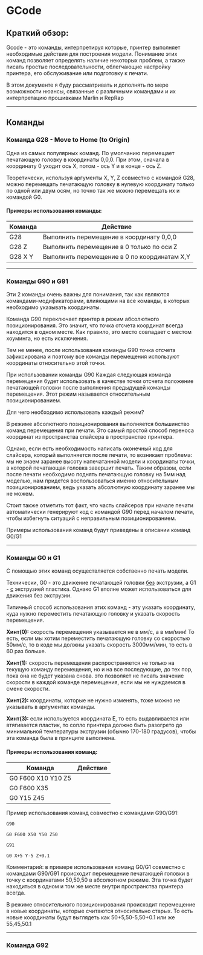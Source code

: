 # GCode

## Краткий обзор:

Gcode - это команды, интерпретируя которые, принтер выполняет необходимые действия для построения модели. Понимание этих команд позволяет определять наличие некоторых проблем, а также писать простые последовательности, облегчающие настройку принтера, его обслуживание или подготовку к печати.

В этом документе я буду рассматривать и дополнять по мере возможности нюансы, связанные с различными командами и их интерпретацию прошивками Marlin и RepRap

------

## Команды

### Команда G28 - Move to Home (to Origin)

Одна из самых популярных команд. По умолчанию перемещает печатающую головку в координаты 0,0,0. При этом, сначала в координату 0 уходит ось X, потом - ось Y и в конце - ось Z.

Теоретически, используя аргументы X, Y, Z совместно с командой G28, можно перемещать печатающую головку в нулевую координату только по одной или двум осям, но точно так же можно перемещать их и командой G0.

#### Примеры использования команды:

| Команда | Действие                                     |
| ------- | -------------------------------------------- |
| G28     | Выполнить перемещение в координату 0,0,0     |
| G28 Z   | Выполнить перемещение в 0 только по оси Z    |
| G28 X Y | Выполнить перемещение в 0 по координатам X,Y |

------

### Команды G90 и G91

Эти 2 команды очень важны для понимания, так как являются командами-модификаторами, влияющими на все команды, в которых необходимо указывать координаты.

Команда G90 переключает принтер в режим абсолютного позиционирования. Это значит, что точка отсчета координат всегда находится в одном месте. Как правило, это место совпадает с местом хоуминга, но есть исключения.

Тем не менее, после использования команды G90 точка отсчета зафиксирована и поэтому все команды перемещения используют координаты относительно этой точки.

При использовании команды G90 Каждая следующая команда перемещения будет использовать в качестве точки отсчета положение печатающей головки после выполнения предыдущей команды перемещения. Этот режим называется относительным позиционированием.

Для чего необходимо использовать каждый режим?

В режиме абсолютного позиционирования выполняется большинство команд перемещения при печати. Это самый простой способ переноса координат из пространства слайсера в пространство принтера. 

Однако, если есть необходимость написать оконечный код для слайсера, который выполняется после печати, то возникает проблема: мы не знаем заранее высоту напечатанной модели и координаты точки, в которой печатающая головка завершит печать. Таким образом, если после печати необходимо поднять печатающую головку на 5мм над моделью, нам придется воспользоваться именно относительным позиционированием, ведь указать абсолютную координату заранее мы не можем.

Стоит также отметить тот факт, что часть слайсеров при начале печати автоматически генерируют код с командой G90 перед началом печати, чтобы избегнуть ситуаций с неправильным позиционированием.

Примеры использования команд будут приведены в описании команд G0/G1 

------

### Команды G0 и G1

С помощью этих команд осуществляется собственно печать модели.

Технически, G0 - это движение печатающей головки <u>без</u> экструзии, а G1 - <u>с</u> экструзией пластика. Однако G1 вполне может использоваться для движения без экструзии.

Типичный способ использования этих команд - эту указать координату, куда нужно переместить печатающую головку и указать скорость перемещения.

**Хинт(0):** скорость перемещения указывается не в мм/с, а в мм/мин! То есть, если мы хотим переместить печатающую головку со скоростью 50мм/с, то в коде мы должны указать скорость 3000мм/мин, то есть в 60 раз больше.

**Хинт(1):** скорость перемещения распространяется не только на текущую команду перемещения, но и на все последующие, до тех пор, пока она не будет указана снова. это позволяет не писать значение скорости в каждой команде перемещения, если мы не нуждаемся в смене скорости.

**Хинт(2):** координаты, которые не нужно изменять, тоже можно не указывать в аргументах команды.

**Хинт(3):** если используется координата E, то есть выдавливается или втягивается пластик, то сопло принтера должно быть разогрето до минимальной температуры экструзии (обычно 170-180 градусов), чтобы эта команда была в принципе выполнена.

#### Примеры использования команд:

| Команда            | Действие |
| ------------------ | -------- |
| G0 F600 X10 Y10 Z5 |          |
| G0 F600 X35        |          |
| G0 Y15 Z45         |          |

Пример использования команд совместно с командами G90/G91:

`G90`

`G0 F600 X50 Y50 Z50`

`G91`

`G0 X+5 Y-5 Z+0.1`

Комментарий: в примере использования команд G0/G1 совместно с командами G90/G91 происходит перемещение печатающей головки в точку с координатами 50,50,50 в абсолютном режиме. Эта точка будет находиться в одном и том же месте внутри пространства принтера всегда.

В режиме относительного позиционирования происходит перемещение в новые координаты, которые считаются относительно старых. То есть новые координаты будут выглядеть как 50+5,50-5,50+0.1 или же 55,45,50.1

------

### Команда G92

